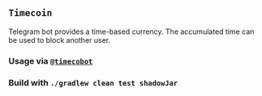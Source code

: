 ## `Timecoin`

Telegram bot provides a time-based currency. The accumulated time can be used to block another user.

### Usage via [`@timecobot`](https:t.me/timecobot)

### Build with `./gradlew clean test shadowJar`
